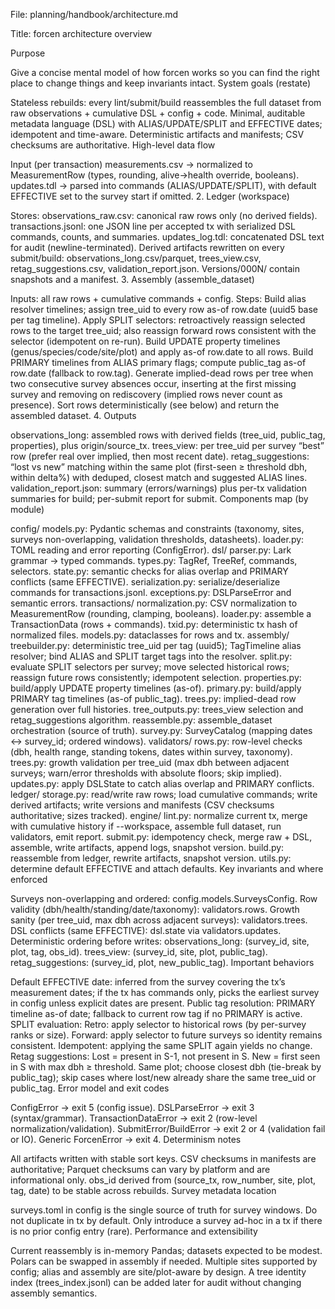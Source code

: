 File: planning/handbook/architecture.md

Title: forcen architecture overview

Purpose

Give a concise mental model of how forcen works so you can find the right place to change things and keep invariants intact.
System goals (restate)

Stateless rebuilds: every lint/submit/build reassembles the full dataset from raw observations + cumulative DSL + config + code.
Minimal, auditable metadata language (DSL) with ALIAS/UPDATE/SPLIT and EFFECTIVE dates; idempotent and time-aware.
Deterministic artifacts and manifests; CSV checksums are authoritative.
High-level data flow

Input (per transaction)
measurements.csv → normalized to MeasurementRow (types, rounding, alive→health override, booleans).
updates.tdl → parsed into commands (ALIAS/UPDATE/SPLIT), with default EFFECTIVE set to the survey start if omitted.
2. Ledger (workspace)

Stores:
observations_raw.csv: canonical raw rows only (no derived fields).
transactions.jsonl: one JSON line per accepted tx with serialized DSL commands, counts, and summaries.
updates_log.tdl: concatenated DSL text for audit (newline-terminated).
Derived artifacts rewritten on every submit/build: observations_long.csv/parquet, trees_view.csv, retag_suggestions.csv, validation_report.json. Versions/000N/ contain snapshots and a manifest.
3. Assembly (assemble_dataset)

Inputs: all raw rows + cumulative commands + config.
Steps:
Build alias resolver timelines; assign tree_uid to every row as-of row.date (uuid5 base per tag timeline).
Apply SPLIT selectors: retroactively reassign selected rows to the target tree_uid; also reassign forward rows consistent with the selector (idempotent on re-run).
Build UPDATE property timelines (genus/species/code/site/plot) and apply as-of row.date to all rows.
Build PRIMARY timelines from ALIAS primary flags; compute public_tag as-of row.date (fallback to row.tag).
Generate implied-dead rows per tree when two consecutive survey absences occur, inserting at the first missing survey and removing on rediscovery (implied rows never count as presence).
Sort rows deterministically (see below) and return the assembled dataset.
4. Outputs

observations_long: assembled rows with derived fields (tree_uid, public_tag, properties), plus origin/source_tx.
trees_view: per tree_uid per survey “best” row (prefer real over implied, then most recent date).
retag_suggestions: “lost vs new” matching within the same plot (first-seen ≥ threshold dbh, within delta%) with deduped, closest match and suggested ALIAS lines.
validation_report.json: summary (errors/warnings) plus per-tx validation summaries for build; per-submit report for submit.
Components map (by module)

config/
models.py: Pydantic schemas and constraints (taxonomy, sites, surveys non-overlapping, validation thresholds, datasheets).
loader.py: TOML reading and error reporting (ConfigError).
dsl/
parser.py: Lark grammar → typed commands.
types.py: TagRef, TreeRef, commands, selectors.
state.py: semantic checks for alias overlap and PRIMARY conflicts (same EFFECTIVE).
serialization.py: serialize/deserialize commands for transactions.jsonl.
exceptions.py: DSLParseError and semantic errors.
transactions/
normalization.py: CSV normalization to MeasurementRow (rounding, clamping, booleans).
loader.py: assemble a TransactionData (rows + commands).
txid.py: deterministic tx hash of normalized files.
models.py: dataclasses for rows and tx.
assembly/
treebuilder.py: deterministic tree_uid per tag (uuid5); TagTimeline alias resolver; bind ALIAS and SPLIT target tags into the resolver.
split.py: evaluate SPLIT selectors per survey; move selected historical rows; reassign future rows consistently; idempotent selection.
properties.py: build/apply UPDATE property timelines (as-of).
primary.py: build/apply PRIMARY tag timelines (as-of public_tag).
trees.py: implied-dead row generation over full histories.
tree_outputs.py: trees_view selection and retag_suggestions algorithm.
reassemble.py: assemble_dataset orchestration (source of truth).
survey.py: SurveyCatalog (mapping dates ↔ survey_id; ordered windows).
validators/
rows.py: row-level checks (dbh, health range, standing tokens, dates within survey, taxonomy).
trees.py: growth validation per tree_uid (max dbh between adjacent surveys; warn/error thresholds with absolute floors; skip implied).
updates.py: apply DSLState to catch alias overlap and PRIMARY conflicts.
ledger/
storage.py: read/write raw rows; load cumulative commands; write derived artifacts; write versions and manifests (CSV checksums authoritative; sizes tracked).
engine/
lint.py: normalize current tx, merge with cumulative history if --workspace, assemble full dataset, run validators, emit report.
submit.py: idempotency check, merge raw + DSL, assemble, write artifacts, append logs, snapshot version.
build.py: reassemble from ledger, rewrite artifacts, snapshot version.
utils.py: determine default EFFECTIVE and attach defaults.
Key invariants and where enforced

Surveys non-overlapping and ordered: config.models.SurveysConfig.
Row validity (dbh/health/standing/date/taxonomy): validators.rows.
Growth sanity (per tree_uid, max dbh across adjacent surveys): validators.trees.
DSL conflicts (same EFFECTIVE): dsl.state via validators.updates.
Deterministic ordering before writes:
observations_long: (survey_id, site, plot, tag, obs_id).
trees_view: (survey_id, site, plot, public_tag).
retag_suggestions: (survey_id, plot, new_public_tag).
Important behaviors

Default EFFECTIVE date: inferred from the survey covering the tx’s measurement dates; if the tx has commands only, picks the earliest survey in config unless explicit dates are present.
Public tag resolution: PRIMARY timeline as-of date; fallback to current row tag if no PRIMARY is active.
SPLIT evaluation:
Retro: apply selector to historical rows (by per-survey ranks or size).
Forward: apply selector to future surveys so identity remains consistent.
Idempotent: applying the same SPLIT again yields no change.
Retag suggestions:
Lost = present in S-1, not present in S.
New = first seen in S with max dbh ≥ threshold.
Same plot; choose closest dbh (tie-break by public_tag); skip cases where lost/new already share the same tree_uid or public_tag.
Error model and exit codes

ConfigError → exit 5 (config issue).
DSLParseError → exit 3 (syntax/grammar).
TransactionDataError → exit 2 (row-level normalization/validation).
SubmitError/BuildError → exit 2 or 4 (validation fail or IO).
Generic ForcenError → exit 4.
Determinism notes

All artifacts written with stable sort keys.
CSV checksums in manifests are authoritative; Parquet checksums can vary by platform and are informational only.
obs_id derived from (source_tx, row_number, site, plot, tag, date) to be stable across rebuilds.
Survey metadata location

surveys.toml in config is the single source of truth for survey windows. Do not duplicate in tx by default. Only introduce a survey ad-hoc in a tx if there is no prior config entry (rare).
Performance and extensibility

Current reassembly is in-memory Pandas; datasets expected to be modest. Polars can be swapped in assembly if needed.
Multiple sites supported by config; alias and assembly are site/plot-aware by design.
A tree identity index (trees_index.jsonl) can be added later for audit without changing assembly semantics.